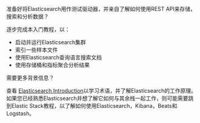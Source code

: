 准备好将Elasticsearch用作测试驱动器，并亲自了解如何使用REST API来存储，搜索和分析数据？

逐步完成本入门教程，以：

- 启动并运行Elasticsearch集群
- 索引一些样本文件
- 使用Elasticsearch查询语言搜索文档
- 使用存储桶和指标聚合分析结果



需要更多背景信息？

查看 [Elasticsearch Introduction](https://www.elastic.co/guide/en/elasticsearch/reference/7.6/elasticsearch-intro.html)以学习术语，并了解Elasticsearch的工作原理。 如果您已经熟悉Elasticsearch并想了解它如何与其余栈一起工作，则可能需要跳到Elastic Stack教程，以了解如何使用Elasticsearch，Kibana，Beats和 Logstash。


